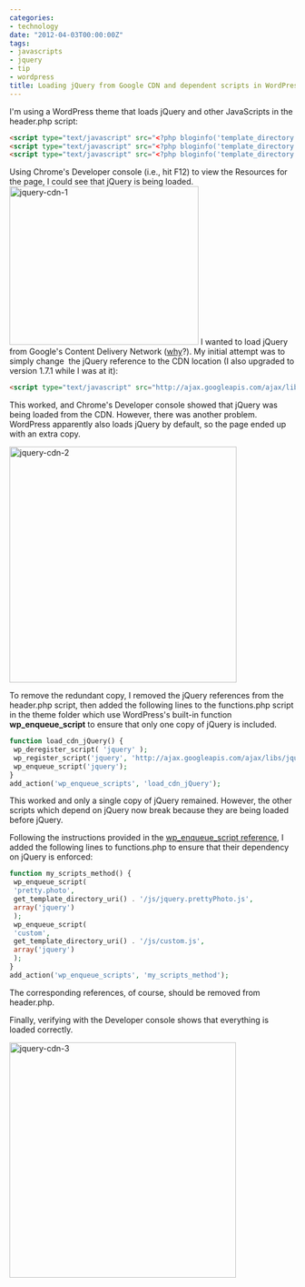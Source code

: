 ```yaml
---
categories:
- technology
date: "2012-04-03T00:00:00Z"
tags:
- javascripts
- jquery
- tip
- wordpress
title: Loading jQuery from Google CDN and dependent scripts in WordPress
---
```

I'm using a WordPress theme that loads jQuery and other JavaScripts in the header.php script:

``` html
<script type="text/javascript" src="<?php bloginfo('template_directory'); ?>/js/jquery-1.4.2.min.js"></script>
<script type="text/javascript" src="<?php bloginfo('template_directory'); ?>/js/jquery.prettyPhoto.js"></script>
<script type="text/javascript" src="<?php bloginfo('template_directory'); ?>/js/custom.js"></script>
```

Using Chrome's Developer console (i.e., hit F12) to view the Resources for the page, I could see that jQuery is being loaded.
<img title="jquery-cdn-1" src="http://yentran.isamonkey.org/gallery/images/jquery-cdn-11.png" width="333" height="279" />
I wanted to load jQuery from Google's Content Delivery Network ([why](http://encosia.com/3-reasons-why-you-should-let-google-host-jquery-for-you)?). My initial attempt was to simply change  the jQuery reference to the CDN location (I also upgraded to version 1.7.1 while I was at it):

``` html
<script type="text/javascript" src="http://ajax.googleapis.com/ajax/libs/jquery/1.7.1/jquery.min.js"></script>
```

This worked, and Chrome's Developer console showed that jQuery was being loaded from the CDN. However, there was another problem. WordPress apparently also loads jQuery by default, so the page ended up with an extra copy.

<img title="jquery-cdn-2" src="http://yentran.isamonkey.org/gallery/images/jquery-cdn-21.png" width="400" height="415" />

To remove the redundant copy, I removed the jQuery references from the header.php script, then added the following lines to the functions.php script in the theme folder which use WordPress's built-in function **wp_enqueue_script** to ensure that only one copy of jQuery is included.

``` php
function load_cdn_jQuery() {
 wp_deregister_script( 'jquery' );
 wp_register_script('jquery', 'http://ajax.googleapis.com/ajax/libs/jquery/1.7.1/jquery.min.js');
 wp_enqueue_script('jquery');
}
add_action('wp_enqueue_scripts', 'load_cdn_jQuery');
```

This worked and only a single copy of jQuery remained. However, the other scripts which depend on jQuery now break because they are being loaded before jQuery.

Following the instructions provided in the [wp_enqueue_script reference](http://codex.wordpress.org/Function_Reference/wp_enqueue_script), I added the following lines to functions.php to ensure that their dependency on jQuery is enforced:

``` php
function my_scripts_method() {
 wp_enqueue_script(
 'pretty.photo',
 get_template_directory_uri() . '/js/jquery.prettyPhoto.js',
 array('jquery')
 );
 wp_enqueue_script(
 'custom',
 get_template_directory_uri() . '/js/custom.js',
 array('jquery')
 );
}
add_action('wp_enqueue_scripts', 'my_scripts_method');
```

The corresponding references, of course, should be removed from header.php.

Finally, verifying with the Developer console shows that everything is loaded correctly.

<img title="jquery-cdn-3" src="http://yentran.isamonkey.org/gallery/images/jquery-cdn-31.png" width="399" height="414" />
